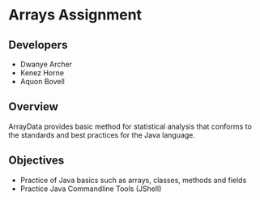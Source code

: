 # Arrays Assignment

## Developers
- Dwanye Archer
- Kenez Horne
- Aquon Bovell

## Overview
ArrayData provides basic method for statistical analysis that conforms to the standards and best practices for the Java language.

## Objectives
- Practice of Java basics such as arrays, classes, methods and fields
- Practice Java Commandline Tools (JShell)